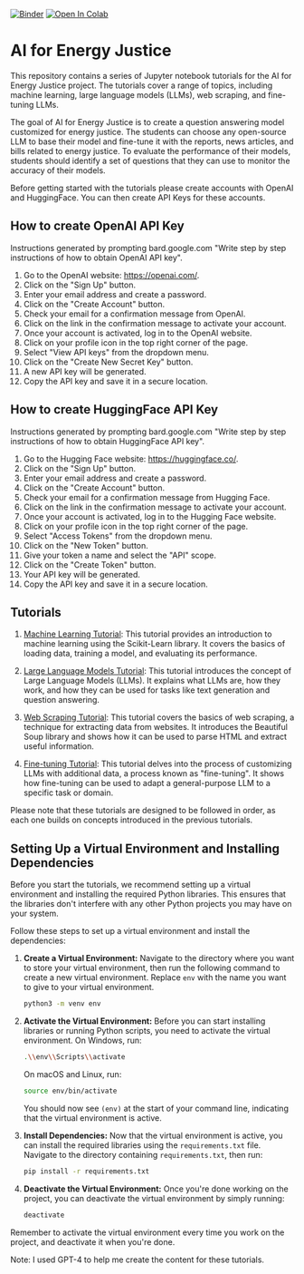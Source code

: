 [![Binder](https://mybinder.org/badge_logo.svg)](https://mybinder.org/v2/gh/AI4EnergyJustice/Tutorials/master)
[![Open In Colab](https://colab.research.google.com/assets/colab-badge.svg)](https://colab.research.google.com/github/AI4EnergyJustice/Tutorials)


# AI for Energy Justice

This repository contains a series of Jupyter notebook tutorials for the AI for
Energy Justice project. The tutorials cover a range of topics, including machine
learning, large language models (LLMs), web scraping, and fine-tuning LLMs.

The goal of AI for Energy Justice is to create a question answering model
customized for energy justice. The students can choose any open-source LLM to
base their model and fine-tune it with the reports, news articles, and bills
related to energy justice. To evaluate the performance of their models, students
should identify a set of questions that they can use to monitor the accuracy of
their models.

Before getting started with the tutorials please create accounts with OpenAI and HuggingFace.
You can then create API Keys for these accounts.

## How to create OpenAI API Key
Instructions generated by prompting bard.google.com "Write step by step instructions of how to obtain OpenAI API key".
1. Go to the OpenAI website: https://openai.com/.
2. Click on the "Sign Up" button.
3. Enter your email address and create a password.
4. Click on the "Create Account" button.
5. Check your email for a confirmation message from OpenAI.
6. Click on the link in the confirmation message to activate your account.
7. Once your account is activated, log in to the OpenAI website.
8. Click on your profile icon in the top right corner of the page.
9. Select "View API keys" from the dropdown menu.
10. Click on the "Create New Secret Key" button.
11. A new API key will be generated.
12. Copy the API key and save it in a secure location.

## How to create HuggingFace API Key
Instructions generated by prompting bard.google.com "Write step by step instructions of how to obtain HuggingFace API key".
1. Go to the Hugging Face website: https://huggingface.co/.
2. Click on the "Sign Up" button.
3. Enter your email address and create a password.
4. Click on the "Create Account" button.
5. Check your email for a confirmation message from Hugging Face.
6. Click on the link in the confirmation message to activate your account.
7. Once your account is activated, log in to the Hugging Face website.
8. Click on your profile icon in the top right corner of the page.
9. Select "Access Tokens" from the dropdown menu.
10. Click on the "New Token" button.
11. Give your token a name and select the "API" scope.
12. Click on the "Create Token" button.
13. Your API key will be generated.
14. Copy the API key and save it in a secure location.

## Tutorials

1. [Machine Learning Tutorial](./ml_tutorial.ipynb): This tutorial provides an introduction to machine learning using the Scikit-Learn library. It covers the basics of loading data, training a model, and evaluating its performance.

2. [Large Language Models Tutorial](./llm_tutorial.ipynb): This tutorial introduces the concept of Large Language Models (LLMs). It explains what LLMs are, how they work, and how they can be used for tasks like text generation and question answering.

3. [Web Scraping Tutorial](./web_scraping_tutorial.ipynb): This tutorial covers
   the basics of web scraping, a technique for extracting data from websites. It
   introduces the Beautiful Soup library and shows how it can be used to parse
   HTML and extract useful information.

4. [Fine-tuning Tutorial](./fine_tune_tutorial.ipynb): This tutorial delves into the process of customizing LLMs with additional data, a process known as "fine-tuning". It shows how fine-tuning can be used to adapt a general-purpose LLM to a specific task or domain.


Please note that these tutorials are designed to be followed in order, as each one builds on concepts introduced in the previous tutorials.

## Setting Up a Virtual Environment and Installing Dependencies

Before you start the tutorials, we recommend setting up a virtual environment and installing the required Python libraries. This ensures that the libraries don't interfere with any other Python projects you may have on your system.

Follow these steps to set up a virtual environment and install the dependencies:

1. **Create a Virtual Environment:** Navigate to the directory where you want to store your virtual environment, then run the following command to create a new virtual environment. Replace `env` with the name you want to give to your virtual environment.

    ```bash
    python3 -m venv env
    ```

2. **Activate the Virtual Environment:** Before you can start installing libraries or running Python scripts, you need to activate the virtual environment. On Windows, run:

    ```bash
    .\\env\\Scripts\\activate
    ```

    On macOS and Linux, run:

    ```bash
    source env/bin/activate
    ```

    You should now see `(env)` at the start of your command line, indicating that the virtual environment is active.

3. **Install Dependencies:** Now that the virtual environment is active, you can install the required libraries using the `requirements.txt` file. Navigate to the directory containing `requirements.txt`, then run:

    ```bash
    pip install -r requirements.txt
    ```

4. **Deactivate the Virtual Environment:** Once you're done working on the project, you can deactivate the virtual environment by simply running:

    ```bash
    deactivate
    ```

Remember to activate the virtual environment every time you work on the project,
and deactivate it when you're done.

Note: I used GPT-4 to help me create the content for these tutorials.
